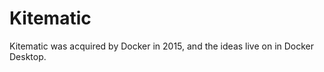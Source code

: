 Kitematic
=======

Kitematic was acquired by Docker in 2015, and the ideas live on in Docker Desktop.
